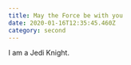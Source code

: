 ```yaml
---
title: May the Force be with you
date: 2020-01-16T12:35:45.460Z
category: second
---
```

I am a Jedi Knight.
